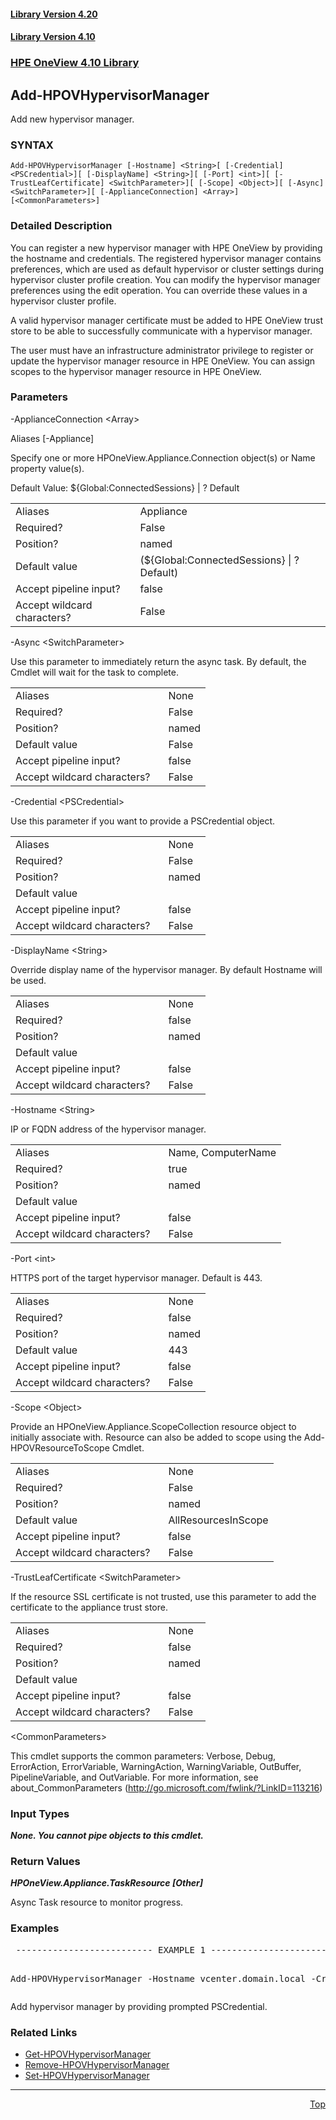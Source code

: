 ﻿<a name="top"></a>
 <h4><a href="#4.20">Library Version 4.20</a></h4>
 <h4><a href="#4.10">Library Version 4.10</a></h4>
  <a name="4.10"></a>

### <u>HPE OneView 4.10 Library</u>

## Add-HPOVHypervisorManager
<p>
Add new hypervisor manager.

### SYNTAX
<p>
<pre><code>Add-HPOVHypervisorManager [-Hostname] &lt;String&gt;[ [-Credential] &lt;PSCredential&gt;][ [-DisplayName] &lt;String&gt;][ [-Port] &lt;int&gt;][ [-TrustLeafCertificate] &lt;SwitchParameter&gt;][ [-Scope] &lt;Object&gt;][ [-Async] &lt;SwitchParameter&gt;][ [-ApplianceConnection] &lt;Array&gt;] [&lt;CommonParameters&gt;]</code></pre>

### Detailed Description
<p>
You can register a new hypervisor manager with HPE OneView by providing the hostname and credentials. The registered hypervisor manager contains preferences, which are used as default hypervisor or cluster settings during hypervisor cluster profile creation. You can modify the hypervisor manager preferences using the edit operation. You can override these values in a hypervisor cluster profile. 

A valid hypervisor manager certificate must be added to HPE OneView trust store to be able to successfully communicate with a hypervisor manager.

The user must have an infrastructure administrator privilege to register or update the hypervisor manager resource in HPE OneView. You can assign scopes to the hypervisor manager resource in HPE OneView.


### Parameters

-ApplianceConnection &lt;Array&gt;<p>
Aliases [-Appliance]

Specify one or more HPOneView.Appliance.Connection object(s) or Name property value(s).

Default Value: ${Global:ConnectedSessions} | ? Default

<table><tbody><tr><td>Aliases</td><td>Appliance</td></tr><tr><td>Required?</td><td>False</td></tr><tr><td>Position?</td><td>named</td></tr><tr><td>Default value</td><td>(${Global:ConnectedSessions} | ? Default)</td></tr><tr><td>Accept pipeline input?</td><td>false</td></tr><tr><td>Accept wildcard characters?&nbsp;&nbsp;&nbsp; </td><td>False</td></tr></tbody></table>

 -Async &lt;SwitchParameter&gt;<p>
Use this parameter to immediately return the async task.  By default, the Cmdlet will wait for the task to complete.

<table><tbody><tr><td>Aliases</td><td>None</td></tr><tr><td>Required?</td><td>False</td></tr><tr><td>Position?</td><td>named</td></tr><tr><td>Default value</td><td>False</td></tr><tr><td>Accept pipeline input?</td><td>false</td></tr><tr><td>Accept wildcard characters?&nbsp;&nbsp;&nbsp; </td><td>False</td></tr></tbody></table>

 -Credential &lt;PSCredential&gt;<p>
Use this parameter if you want to provide a PSCredential object.

<table><tbody><tr><td>Aliases</td><td>None</td></tr><tr><td>Required?</td><td>False</td></tr><tr><td>Position?</td><td>named</td></tr><tr><td>Default value</td><td></td></tr><tr><td>Accept pipeline input?</td><td>false</td></tr><tr><td>Accept wildcard characters?&nbsp;&nbsp;&nbsp; </td><td>False</td></tr></tbody></table>

 -DisplayName &lt;String&gt;<p>
Override display name of the hypervisor manager. By default Hostname will be used.

<table><tbody><tr><td>Aliases</td><td>None</td></tr><tr><td>Required?</td><td>false</td></tr><tr><td>Position?</td><td>named</td></tr><tr><td>Default value</td><td></td></tr><tr><td>Accept pipeline input?</td><td>false</td></tr><tr><td>Accept wildcard characters?&nbsp;&nbsp;&nbsp; </td><td>False</td></tr></tbody></table>

 -Hostname &lt;String&gt;<p>
IP or FQDN address of the hypervisor manager.

<table><tbody><tr><td>Aliases</td><td>Name, ComputerName</td></tr><tr><td>Required?</td><td>true</td></tr><tr><td>Position?</td><td>named</td></tr><tr><td>Default value</td><td></td></tr><tr><td>Accept pipeline input?</td><td>false</td></tr><tr><td>Accept wildcard characters?&nbsp;&nbsp;&nbsp; </td><td>False</td></tr></tbody></table>

 -Port &lt;int&gt;<p>
HTTPS port of the target hypervisor manager. Default is 443.

<table><tbody><tr><td>Aliases</td><td>None</td></tr><tr><td>Required?</td><td>false</td></tr><tr><td>Position?</td><td>named</td></tr><tr><td>Default value</td><td>443</td></tr><tr><td>Accept pipeline input?</td><td>false</td></tr><tr><td>Accept wildcard characters?&nbsp;&nbsp;&nbsp; </td><td>False</td></tr></tbody></table>

 -Scope &lt;Object&gt;<p>
Provide an HPOneView.Appliance.ScopeCollection resource object to initially associate with.  Resource can also be added to scope using the Add-HPOVResourceToScope Cmdlet.

<table><tbody><tr><td>Aliases</td><td>None</td></tr><tr><td>Required?</td><td>False</td></tr><tr><td>Position?</td><td>named</td></tr><tr><td>Default value</td><td>AllResourcesInScope</td></tr><tr><td>Accept pipeline input?</td><td>false</td></tr><tr><td>Accept wildcard characters?&nbsp;&nbsp;&nbsp; </td><td>False</td></tr></tbody></table>

 -TrustLeafCertificate &lt;SwitchParameter&gt;<p>
If the resource SSL certificate is not trusted, use this parameter to add the certificate to the appliance trust store.

<table><tbody><tr><td>Aliases</td><td>None</td></tr><tr><td>Required?</td><td>false</td></tr><tr><td>Position?</td><td>named</td></tr><tr><td>Default value</td><td></td></tr><tr><td>Accept pipeline input?</td><td>false</td></tr><tr><td>Accept wildcard characters?&nbsp;&nbsp;&nbsp; </td><td>False</td></tr></tbody></table>

 &lt;CommonParameters&gt;

This cmdlet supports the common parameters: Verbose, Debug, ErrorAction, ErrorVariable, WarningAction, WarningVariable, OutBuffer, PipelineVariable, and OutVariable. For more information, see about_CommonParameters (<a href="http://go.microsoft.com/fwlink/?LinkID=113216">http://go.microsoft.com/fwlink/?LinkID=113216</a>)<p>

### Input Types

_**None.  You cannot pipe objects to this cmdlet.**_

 



### Return Values

_**HPOneView.Appliance.TaskResource [Other]**_

 

Async Task resource to monitor progress.



### Examples

<pre> -------------------------- EXAMPLE 1 --------------------------<p>
Add-HPOVHypervisorManager -Hostname vcenter.domain.local -Credential (Get-Credential -Username administrator@vsphere.local -Message Password)
</pre>
Add hypervisor manager by providing prompted PSCredential.



### Related Links

* [Get-HPOVHypervisorManager](https://github.com/HewlettPackard/POSH-HPOneView/wiki/Get-HPOVHypervisorManager)
* [Remove-HPOVHypervisorManager](https://github.com/HewlettPackard/POSH-HPOneView/wiki/Remove-HPOVHypervisorManager)
* [Set-HPOVHypervisorManager](https://github.com/HewlettPackard/POSH-HPOneView/wiki/Set-HPOVHypervisorManager)


***
<div align=right><a href="#Top">Top</a></div>
